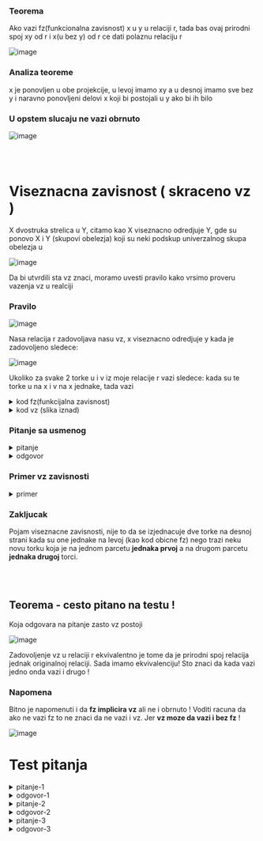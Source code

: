 <!-- Summary snippet

<details>
 <summary> Name of Summary </summary> 
  
Some snippet of text
 
</details>


-->

### Teorema

Ako vazi fz(funkcionalna zavisnost) x u y u relaciji r, tada bas ovaj prirodni spoj xy od r i  x(u bez y) od r ce dati polaznu relaciju r

![image](https://user-images.githubusercontent.com/45834270/97109370-2cc5c080-16d3-11eb-82e2-f818c7a264c3.png)

### Analiza teoreme

x je ponovljen u obe projekcije, u levoj imamo xy a u desnoj imamo sve bez y i naravno ponovljeni delovi x koji bi postojali u y ako bi ih bilo

### U opstem slucaju ne vazi obrnuto

![image](https://user-images.githubusercontent.com/45834270/97109690-e7a28e00-16d4-11eb-9783-f44d0070b46e.png)

</br></br>

# Viseznacna zavisnost ( skraceno vz ) 

X dvostruka strelica u Y, citamo kao X viseznacno odredjuje Y, gde su ponovo X i Y (skupovi obelezja) koji su neki podskup univerzalnog skupa obelezja u

![image](https://user-images.githubusercontent.com/45834270/97110286-b1ffa400-16d8-11eb-9b8c-1c9616af72e4.png)

Da bi utvrdili sta vz znaci, moramo uvesti pravilo kako vrsimo proveru vazenja vz u realciji

### Pravilo

![image](https://user-images.githubusercontent.com/45834270/97113031-f47cad00-16e7-11eb-9cbf-353c9c9d9466.png)

Nasa relacija r zadovoljava nasu vz, x viseznacno odredjuje y kada je zadovoljeno sledece:

![image](https://user-images.githubusercontent.com/45834270/97113039-02cac900-16e8-11eb-85bf-bd1ad7bd1120.png)

Ukoliko za svake 2 torke u i v iz moje relacije r vazi sledece: kada su te torke u na x i v na x jednake, tada vazi

<details>
 <summary> kod fz(funkcijalna zavisnost)  </summary> 
 
 </br>
 
Da su onda jednaki i na y tj u[y] = v[y]
 
</details>

<details>
 <summary> kod vz (slika iznad)  </summary> 
 
 </br>
 
Se ne zahteva jednakost na y, nego se zahteva egzistencija neke torke, koja moze biti potpuno nova u odnosu na torke u i v ali formula ne trazi to, formula trazi da je to samo neka torka iz relacije r koja mora postojati, sto znaci da nije zabranjeno da ona bude jednaka torci u ili torci v ali ne mora biti, to je takva **nova torka da je u na xy jednako t na xy i da je v na x unija u bez y jednako t na x unija u bez y**

Sada zahtevamo da u slucaju jednakosti bilo koje dve torke na x mora postojati takva torka koja na prvim parcetom xy jednaka prvoj torci a na drugim parcetom x u bez y jednaka ovoj drugoj torci.
 
###### Definicija koja se pita !!
</details>

### Pitanje sa usmenog

<details>
 <summary> pitanje </summary> 
 
 </br>

Data je relacija sa puno torki(nije bitno koliko), kako cemo proveriti algoritamski, da li je zadovoljena fz X u Y

</details>

<details>
 <summary> odgovor </summary> 
 
 </br>

  - u postavimo na jednu torku fiksno, a v koristimo za prolazak kroz ostale torke u nasoj relaciji
  - onda proveravamo ispunjenost uslova za svake dve kombinacije 
  - isti taj proces uradimo i kada je v fiksno a u sluzi za prolazak kroz ostale torke relacije
  
Odnosno, proveravamo svaku sa svakom i gledamo ispunjenost uslova tekuce kombinacije

</details>


### Primer vz zavisnosti

<details>
 <summary> primer </summary> 
 
 </br>

![image](https://user-images.githubusercontent.com/45834270/97114318-24c84980-16f0-11eb-8a8b-d089476e6e55.png)

**Svako mora sa svakim da prodje u kombinaciji i mora ispuniti uslov**

#### Prva kombinacija: Ako uzmemo prvu torku a1, b1, c1 i drugu torku a1, b2, c2 

Da li postoji torka koja je jednaka prvoj na AB i drugoj nad AC. 

Pa postoji, to je treca a1, b1, c2. Jer nad AB su prva i treca torka jednake tj. a1, b1 su iste (sto se i trazi jer se gleda samo nad AB, tj nije potrebno gledati C kolonu) a takodje je treca torka jednaka drugoj torci nad AC odnosno jednaki su a1, c2.

#### Druga kombinacija: Ako uzmemo prvu a1, b1, c1 i trecu a1, b1, c2 torku

Da li postoji torka koja je jednaka prvoj na AB i trecoj nad AC. 

Postoji, i to je treca. Jer nad AB su prva i treca torka jednake, a i nad AC su jednake jer su treca i treca nad AC jednake. Bitan zakljucak iz ovoga je :
  - **ITERIRANA TORKA MOZE BITI ONA KOJU POSMATRAMO KAO TRENUTNU tj nije nuzno da torka t uvek bude RAZLICITA !**

#### Treca kombinacija: Ako uzmemo prvu i cetvrtu torku

Da li postoji torka koja je jednaka prvoj na AB i cetvrtoj nad AC. 

Postoji, to je prva, koja je jednaka prvoj nad AB i jednaka cetvrtoj nad AC.

#### Kombinacije se dalje nastavljaju ! Sada drugu torku ispitujemo sa svakom SLEDECOM

Da li postoji torka koja je jednaka drugoj na AB i TRECOJ nad AC.

Postoji, to je druga torka, koja je jednaka drugoj nad AB i trecoj nad AC.

###### Itd... cemo proci kroz sve i pokazati da A viseznacno odredjuje B

</br>
</br>

</details>

### Zakljucak

Pojam viseznacne zavisnosti, nije to da se izjednacuje dve torke na desnoj strani kada su one jednake na levoj (kao kod obicne fz) nego trazi neku novu torku koja je na jednom parcetu **jednaka prvoj** a na drugom parcetu **jednaka drugoj** torci.

</br>
</br>

## Teorema - cesto pitano na testu ! 

Koja odgovara na pitanje zasto vz postoji 

![image](https://user-images.githubusercontent.com/45834270/97120392-ea25d780-1716-11eb-8b90-8277b6425d9a.png)

Zadovoljenje vz u relaciji r ekvivalentno je tome da je prirodni spoj relacija jednak originalnoj relaciji. Sada imamo ekvivalenciju! Sto znaci da kada vazi jedno onda vazi i drugo !


### Napomena

Bitno je napomenuti i da **fz implicira vz** ali ne i obrnuto ! Voditi racuna da ako ne vazi fz to ne znaci da ne vazi i vz. Jer **vz moze da vazi i bez fz** !

![image](https://user-images.githubusercontent.com/45834270/97120729-83ee8400-1719-11eb-9bbb-6e035af27ea7.png)

# Test pitanja

<details>
 <summary> pitanje-1 </summary> 
 
 </br>

Dobijemo jednu relaciju i pitanje je da li u toj relaciji vazi neka vz.

</details>

<details>
 <summary> odgovor-1 </summary> 
 
 </br>

 Najbrzi nacin da odgovorimo na to pitanje je da napravimo prirodni spoj projekcija i vidimo da li je jednako sa r.
 
 Znaci dobijemo relaciju sa 5,6 torki, obelezja a,b,c,d  i pitanje je da li vazi b viseznacno u d. Znaci napravi se projekcija na bd, projekcija na abc(bitno da je pocetni skup bez d jer je pitanje da li vazi b viseznacno u d) i vidimo da li ce prirodni spoj te dve projekcije vratiti istu relaciju, ako vrati istu relaciju onda vazi vz ako ne onda ne vazi.
 
 </br>

</details>

<details>
 <summary> pitanje-2 </summary> 
 
 </br>

Dobijemo relaciju x viseznacno odredjuje y, dopuniti relaciju da zadovoljava vz. 

</details>

<details>
 <summary> odgovor-2 </summary> 
 
 </br>

Opet napravimo projekciju nad xy i projekciju na x unija u bez y, spojimo te 2 projekcije (uradimo **prirodni spoj**). Tada cemo dobiti i torke koje su nedostajale u polaznoj relaciji.

</details>

<details>
 <summary> pitanje-3 </summary> 
 
 </br>

Ako vazi A u B da li vazi viseznacno A u B i da li iz viseznacnog A u B vazi A u B, tu je potrebno odgovoriti samo za da ili ne.

</details>

<details>
 <summary> odgovor-3 </summary> 
 
 </br>

Ako vazi A u B onda vazi viseznacno A u B ali ne i obrnuto, tj iz viseznacnog A u B ne vazi A u B

</details>
